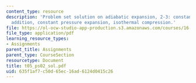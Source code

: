 ```yaml
---
content_type: resource
description: 'Problem set solution on adiabatic expansion, 2-3: constant volume heat
  addition, constant pressure expansion, isothermal compression.'
file: https://ol-ocw-studio-app-production.s3.amazonaws.com/courses/16-01-unified-engineering-i-ii-iii-iv-fall-2005-spring-2006/635f1af7c50d65ec16ad6124d0415c26_t05_ps02_sol.pdf
file_type: application/pdf
learning_resource_types:
- Assignments
parent_title: Assignments
parent_type: CourseSection
resourcetype: Document
title: t05_ps02_sol.pdf
uid: 635f1af7-c50d-65ec-16ad-6124d0415c26
---
```

